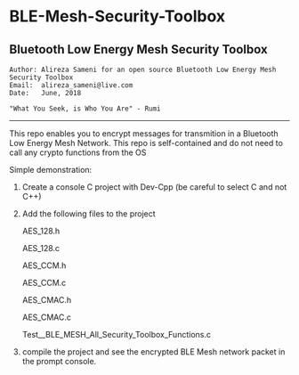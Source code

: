 # BLE-Mesh-Security-Toolbox
Bluetooth Low Energy Mesh Security Toolbox
-----------------------------------------------------------------------------------------------
    Author: Alireza Sameni for an open source Bluetooth Low Energy Mesh Security Toolbox
    Email:  alireza_sameni@live.com
    Date:   June, 2018

    "What You Seek, is Who You Are" - Rumi
------------------------------------------------------------------------------------------------
This repo enables you to encrypt messages for transmition in a Bluetooth Low Energy Mesh Network.
This repo is self-contained and do not need to call any crypto functions from the OS

Simple demonstration:
1. Create a console C project with Dev-Cpp (be careful to select C and not C++)
2. Add the following files to the project

    AES_128.h
    
    AES_128.c
    
    AES_CCM.h
    
    AES_CCM.c
    
    AES_CMAC.h
    
    AES_CMAC.c
    
    Test__BLE_MESH_All_Security_Toolbox_Functions.c
	
3. compile the project and see the encrypted BLE Mesh network packet in the prompt console.
